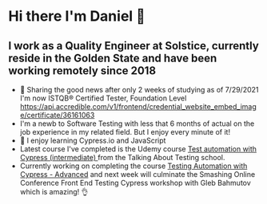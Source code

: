 # Hi there I'm Daniel 👋
  
  ## I work as a Quality Engineer at Solstice, currently reside in the Golden State and have been working remotely since 2018
- 🤟 Sharing the good news after only 2 weeks of studying as of 7/29/2021 I'm now ISTQB® Certified Tester, Foundation Level https://api.accredible.com/v1/frontend/credential_website_embed_image/certificate/36161063
- I'm a newb to Software Testing with less that 6 months of actual on the job experience in my related field.  But I enjoy every minute of it!
- 🧠 I enjoy learning Cypress.io and JavaScript
- Latest course I've completed is the Udemy course [Test automation with Cypress (intermediate)
](https://www.udemy.com/course/test-automation-with-cypress-intermediate/) from the Talking About Testing school.
- Currently working on completing the course [Testing Automation with Cypress - Advanced](https://www.udemy.com/course/testing-automation-with-cypress-advanced/) and next week will culminate the Smashing Online Conference Front End Testing Cypress workshop with Gleb Bahmutov which is amazing! 👌
